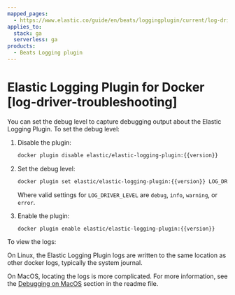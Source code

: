 ```yaml
---
mapped_pages:
  - https://www.elastic.co/guide/en/beats/loggingplugin/current/log-driver-troubleshooting.html
applies_to:
  stack: ga
  serverless: ga
products:
  - Beats Logging plugin
---
```


# Elastic Logging Plugin for Docker [log-driver-troubleshooting]

You can set the debug level to capture debugging output about the Elastic Logging Plugin. To set the debug level:

1. Disable the plugin:

    ```sh subs=true
    docker plugin disable elastic/elastic-logging-plugin:{{version}}
    ```

2. Set the debug level:

    ```sh subs=true
    docker plugin set elastic/elastic-logging-plugin:{{version}} LOG_DRIVER_LEVEL=debug
    ```

    Where valid settings for `LOG_DRIVER_LEVEL` are `debug`, `info`, `warning`, or `error`.

3. Enable the plugin:

    ```sh subs=true
    docker plugin enable elastic/elastic-logging-plugin:{{version}}
    ```


To view the logs:

On Linux, the Elastic Logging Plugin logs are written to the same location as other docker logs, typically the system journal.

On MacOS, locating the logs is more complicated. For more information, see the [Debugging on MacOS](https://github.com/elastic/beats/tree/master/x-pack/dockerlogbeat#debugging-on-macos) section in the readme file.

